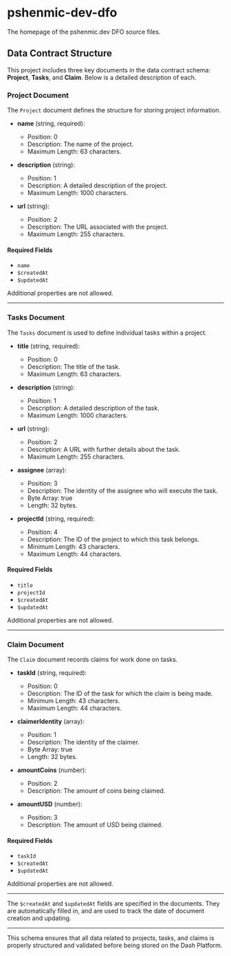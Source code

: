 # pshenmic-dev-dfo

The homepage of the pshenmic.dev DFO source files.

## Data Contract Structure

This project includes three key documents in the data contract schema: **Project**, **Tasks**, and **Claim**. Below is a detailed description of each.

### Project Document

The `Project` document defines the structure for storing project information.

- **name** (string, required):  
  - Position: 0  
  - Description: The name of the project.  
  - Maximum Length: 63 characters.
  
- **description** (string):  
  - Position: 1  
  - Description: A detailed description of the project.  
  - Maximum Length: 1000 characters.
  
- **url** (string):  
  - Position: 2  
  - Description: The URL associated with the project.  
  - Maximum Length: 255 characters.

#### Required Fields
- `name`
- `$createdAt`
- `$updatedAt`

Additional properties are not allowed.

---

### Tasks Document

The `Tasks` document is used to define individual tasks within a project.

- **title** (string, required):  
  - Position: 0  
  - Description: The title of the task.  
  - Maximum Length: 63 characters.
  
- **description** (string):  
  - Position: 1  
  - Description: A detailed description of the task.  
  - Maximum Length: 1000 characters.
  
- **url** (string):  
  - Position: 2  
  - Description: A URL with further details about the task.  
  - Maximum Length: 255 characters.
  
- **assignee** (array):  
  - Position: 3  
  - Description: The identity of the assignee who will execute the task.  
  - Byte Array: true  
  - Length: 32 bytes.
  
- **projectId** (string, required):  
  - Position: 4  
  - Description: The ID of the project to which this task belongs.  
  - Minimum Length: 43 characters.  
  - Maximum Length: 44 characters.

#### Required Fields
- `title`
- `projectId`
- `$createdAt`
- `$updatedAt`

Additional properties are not allowed.

---

### Claim Document

The `Claim` document records claims for work done on tasks.

- **taskId** (string, required):  
  - Position: 0  
  - Description: The ID of the task for which the claim is being made.  
  - Minimum Length: 43 characters.  
  - Maximum Length: 44 characters.
  
- **claimerIdentity** (array):  
  - Position: 1  
  - Description: The identity of the claimer.  
  - Byte Array: true  
  - Length: 32 bytes.
  
- **amountCoins** (number):  
  - Position: 2  
  - Description: The amount of coins being claimed.
  
- **amountUSD** (number):  
  - Position: 3  
  - Description: The amount of USD being claimed.

#### Required Fields
- `taskId`
- `$createdAt`
- `$updatedAt`

Additional properties are not allowed.

---

The `$createdAt` and `$updatedAt` fields are specified in the documents. They are automatically filled in, and are used to track the date of document creation and updating.

---

This schema ensures that all data related to projects, tasks, and claims is properly structured and validated before being stored on the Dash Platform.